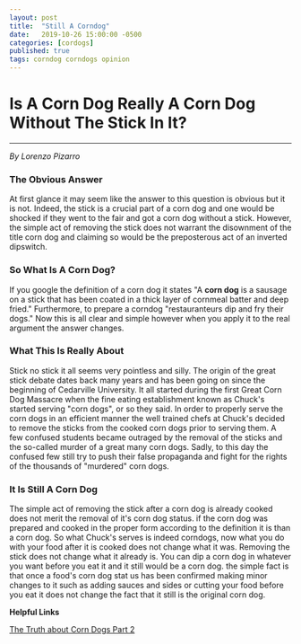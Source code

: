```yaml
---
layout: post
title:  "Still A Corndog"
date:   2019-10-26 15:00:00 -0500
categories: [cordogs]
published: true
tags: corndog corndogs opinion 
---
```


<html>
<head>
<title>Still A Corndog</title>
<style>
	body, html {
    height: 100%;
}

</style>
</head>
<body>
	<h1>Is A Corn Dog Really A Corn Dog Without The Stick In It?</h1>
	<hr>
	<p><em>By Lorenzo Pizarro</em></p>
	<h3>The Obvious Answer</h3>
	<p>At first glance it may seem like the answer to this question is obvious but it is not. Indeed, the stick is a crucial part of a corn dog and one would be shocked if they went to the fair and got a corn dog without a stick. However, the simple act of removing the stick does not warrant the disownment of the title corn dog and claiming so would be the preposterous act of an inverted dipswitch.</p>
	<h3>So What Is A Corn Dog?</h3>
	<p>If you google the definition of a corn dog it states "A&nbsp;<strong>corn dog</strong> is a sausage on a stick that has been coated in a thick layer of cornmeal batter and deep fried." Furthermore, to prepare a corndog "restauranteurs dip and fry their dogs." Now this is all clear and simple however when you apply it to the real argument the answer changes.</p>
	<h3>What This Is Really About</h3>
	<p>Stick no stick it all seems very pointless and silly. The origin of the great stick debate dates back many years and has been going on since the beginning of Cedarville University. It all started during the first Great Corn Dog Massacre when the fine eating establishment known as Chuck's started serving "corn dogs", or so they said. In order to properly serve the corn dogs in an efficient manner the well trained chefs at Chuck's decided to remove the sticks from the cooked corn dogs prior to serving them. A few confused students became outraged by the removal of the sticks and the so-called murder of a great many corn dogs. Sadly, to this day the confused few still try to push their false propaganda and fight for the rights of the thousands of "murdered" corn dogs.</p>
	<h3>It Is Still A Corn Dog</h3>
	<p>The simple act of removing the stick after a corn dog is already cooked does not merit the removal of it's corn dog status. if the corn dog was prepared and cooked in the proper form according to the definition it is than a corn dog. So what Chuck's serves is indeed corndogs, now what you do with your food after it is cooked does not change what it was. Removing the stick does not change what it already is. You can dip a corn dog in whatever you want before you eat it and it still would be a corn dog. the simple fact is that once a food's corn dog stat us has been confirmed making minor changes to it such as adding sauces and sides or cutting your food before you eat it does not change the fact that it still is the original corn dog.</p>
	<p><strong>Helpful Links</strong></p>
	<p><a href="/2019/10/31/corndogs2/"> The Truth about Corn Dogs Part 2</a></p>	
</body>
</html>

